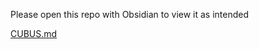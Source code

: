 Please open this repo with Obsidian to view it as intended

[CUBUS.md](https://github.com/CUBUS-mc/docs/blob/main/CUBUS.md)
